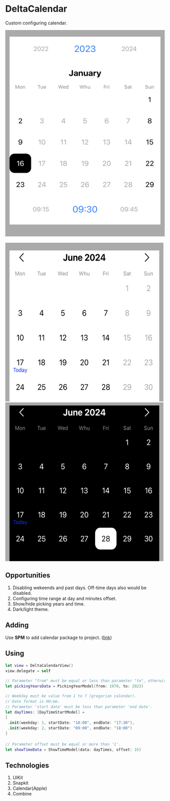 # DeltaCalendar
Custom configuring calendar.

<img src="https://github.com/gikKid/DeltaCalendar/blob/main/ContentResource/IMG_5318.jpg" title="Picking year, configue custom days with time and offset by 15 min" width="550" height="650"/>&nbsp;
<img src="https://github.com/gikKid/DeltaCalendar/blob/main/ContentResource/IMG_5319.jpg" title="Default view with disabled weekends" width="500" height="500"/>&nbsp;
<img src="https://github.com/gikKid/DeltaCalendar/blob/main/ContentResource/IMG_5320.jpg" title="Dark theme" width="500" height="500"/>&nbsp;

## Opportunities
1. Disabling wekeends and past days. Off-time days also would be disabled.
2. Configuring time range at day and minutes offset.
3. Show/hide picking years and time.
4. Dark/light theme.

## Adding
Use **SPM** to add calendar package to project. ([link](https://github.com/gikKid/DeltaCalendar))

## Using
```swift
let view = DeltaCalendarView()
view.delegate = self
``` 

```swift
// Parameter "from" must be equal or less than parameter "to", otherwise it woudnt be build.
let pickingYearsData = PickingYearModel(from: 1970, to: 2023)
```

```swift
// Weekday must be value from 1 to 7 (gregorian calendar).
// Date format is HH:mm.
// Parameter 'start date' must be less than parameter 'end date'.
let dayTimes: [DayTimeStartModel] =
[
 .init(weekday: 1, startDate: "10:00", endDate: "17:30"),
 .init(weekday: 2, startDate: "09:00", endDate: "18:00")
]

// Parameter offset must be equal or more than '1'.
let showTimeData = ShowTimeModel(data: dayTimes, offset: 15)
```

## Technologies
1. UIKit
2. Snapkit
3. Calendar(Apple)
4. Combine
